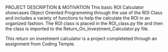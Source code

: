 PROJECT DESCRIPTION & MOTIVATION
This basic ROI Calculator showcases Object Oriented Programming through the use of the ROI Class and includes a variety of functions to help the calculate the ROI in an organized fashion. The ROI class is placed in the ROI_class.py file and then the class is imported to the Return_On_Investment_Calculator.py file. 

This return on investment calculator is a project completeted through an assignment from Coding Temple. 